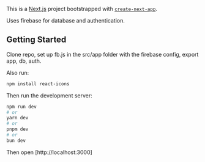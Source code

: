 This is a [Next.js](https://nextjs.org) project bootstrapped with [`create-next-app`](https://github.com/vercel/next.js/tree/canary/packages/create-next-app).

Uses firebase for database and authentication.

## Getting Started

Clone repo, set up fb.js in the src/app folder with the firebase config, export app, db, auth.

Also run: 
```bash
npm install react-icons
```
Then run the development server:

```bash
npm run dev
# or
yarn dev
# or
pnpm dev
# or
bun dev
```

Then open [http://localhost:3000]
